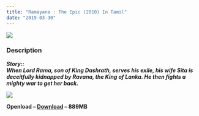 ```yaml
---
title: "Ramayana : The Epic (2010) In Tamil"
date: "2019-03-30"
---
```


[![](https://3.bp.blogspot.com/-dZsXRrs7cFI/XJ3Ka5g_rsI/AAAAAAAAAZU/fhODlY6f-cMEf5peAJaVxNNfnToahdJXACLcBGAs/s280/maxresdefault.jpg)](https://3.bp.blogspot.com/-dZsXRrs7cFI/XJ3Ka5g_rsI/AAAAAAAAAZU/fhODlY6f-cMEf5peAJaVxNNfnToahdJXACLcBGAs/s1600/maxresdefault.jpg)

### Description

**_Story::_**  
**_When Lord Rama, son of King Dashrath, serves his exile, his wife Sita is deceitfully kidnapped by Ravana, the King of Lanka. He then fights a mighty war to get her back._**

[![](https://2.bp.blogspot.com/-fai1ZuUwnbA/XIjy2aT4irI/AAAAAAAAANw/WFW0YRK47_8GLAt3pPBSzBk0GJA6Mk5fgCPcBGAYYCw/s1600/torrborder.gif)](https://2.bp.blogspot.com/-fai1ZuUwnbA/XIjy2aT4irI/AAAAAAAAANw/WFW0YRK47_8GLAt3pPBSzBk0GJA6Mk5fgCPcBGAYYCw/s1600/torrborder.gif)

**Openload – [Download](https://clk.ink/CkNJK) – 889MB**
